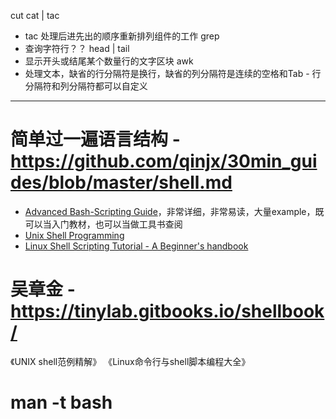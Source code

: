 cut
cat | tac
  - tac 处理后进先出的顺序重新排列组件的工作
grep
  - 查询字符行？？
head | tail 
  - 显示开头或结尾某个数量行的文字区块
awk 
  - 处理文本，缺省的行分隔符是换行，缺省的列分隔符是连续的空格和Tab - 行分隔符和列分隔符都可以自定义

***

# 简单过一遍语言结构 - https://github.com/qinjx/30min_guides/blob/master/shell.md

- [Advanced Bash-Scripting Guide](http://tldp.org/LDP/abs/html/)，非常详细，非常易读，大量example，既可以当入门教材，也可以当做工具书查阅
- [Unix Shell Programming](http://www.tutorialspoint.com/unix/unix-shell.htm)
- [Linux Shell Scripting Tutorial - A Beginner's handbook](http://bash.cyberciti.biz/guide/Main_Page)

# 吴章金 - https://tinylab.gitbooks.io/shellbook/

《UNIX shell范例精解》
《Linux命令行与shell脚本编程大全》

# man -t bash
